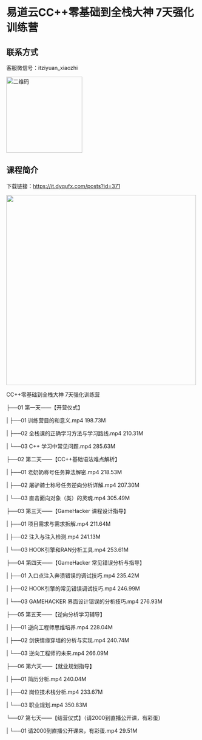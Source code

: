 # 易道云CC++零基础到全栈大神 7天强化训练营

## 联系方式

客服微信号：itziyuan_xiaozhi

<img src="https://ziyuanyun.oss-cn-guangzhou.aliyuncs.com/common/20240614073449/666b82192834a.jpg" width="200" height="200" alt="二维码">

## 课程简介

下载链接：https://it.dyqufx.com/posts?id=371

<img src="https://ziyuanyun.oss-cn-guangzhou.aliyuncs.com/yun/20240515151851/664461dbb3a9a.jpg" width="500" alt="">

  CC++零基础到全栈大神 7天强化训练营



 ├──01 第一天——【开营仪式】

 | ├──01 训练营目的和意义.mp4 198.73M

 | ├──02 全栈课的正确学习方法与学习路线.mp4 210.31M

 | └──03 C++ 学习中常见问题.mp4 285.63M

 ├──02 第二天——【CC++基础语法难点解析】

 | ├──01 老奶奶称号任务算法解密.mp4 218.53M

 | ├──02 屠驴骑士称号任务逆向分析详解.mp4 207.30M

 | └──03 直击面向对象（类）的灵魂.mp4 305.49M

 ├──03 第三天——【GameHacker 课程设计指导】

 | ├──01 项目需求与需求拆解.mp4 211.64M

 | ├──02 注入与注入检测.mp4 241.13M

 | └──03 HOOK引擎和RAN分析工具.mp4 253.61M

 ├──04 第四天——【GameHacker 常见错误分析与指导】

 | ├──01 入口点注入奔溃错误的调试技巧.mp4 235.42M

 | ├──02 HOOK引擎的常见错误调试技巧.mp4 246.99M

 | └──03 GAMEHACKER 界面设计错误的分析技巧.mp4 276.93M

 ├──05 第五天——【逆向分析学习辅导】

 | ├──01 逆向工程师思维培养.mp4 228.04M

 | ├──02 剑侠情缘穿墙的分析与实现.mp4 240.74M

 | └──03 逆向工程师的未来.mp4 266.09M

 ├──06 第六天——【就业规划指导】

 | ├──01 简历分析.mp4 240.04M

 | ├──02 岗位技术栈分析.mp4 233.67M

 | └──03 职业规划.mp4 350.83M

 └──07 第七天——【结营仪式】（请2000到直播公开课，有彩蛋）

 | └──01 请2000到直播公开课来，有彩蛋.mp4 29.51M

  